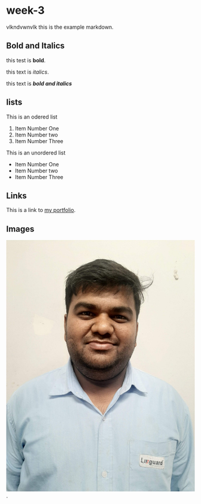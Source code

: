 # week-3
vlkndvwnvlk 
    this is the example markdown.
## Bold and Italics
this test is **bold**.

this text is  _italics_.

this text is **_bold and  italics_**

## lists

This is an odered list
1. Item Number One
2. Item Number two
3. Item Number Three

This is an unordered list
- Item Number One 
- Item Number two
- Item Number Three

## Links

This is a link to [my portfolio](https://github.com/Coderohitk).

## Images

![Mymi pics](MyPic.jpg).